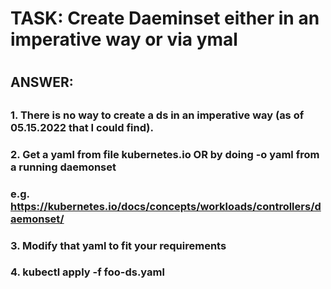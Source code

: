 
#
#  TASK: Create Daeminset either in an imperative way or via ymal
#

##
## ANSWER:
##


### 1. There is no way to create a ds in an imperative way (as of 05.15.2022 that I could find).
###
### 2. Get a yaml from file kubernetes.io OR by doing -o yaml from a running daemonset
###      e.g. https://kubernetes.io/docs/concepts/workloads/controllers/daemonset/
###
### 3. Modify that yaml to fit your requirements
###
### 4. kubectl apply -f foo-ds.yaml
###
